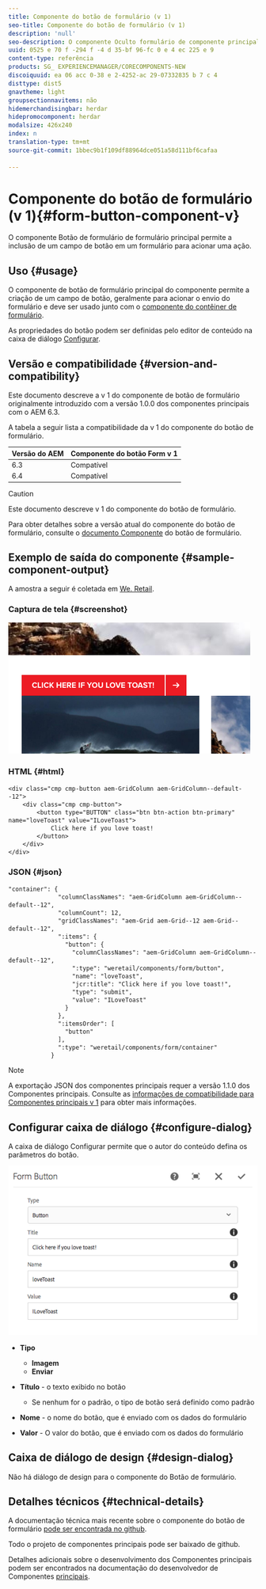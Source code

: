 ```yaml
---
title: Componente do botão de formulário (v 1)
seo-title: Componente do botão de formulário (v 1)
description: 'null'
seo-description: O componente Oculto formulário de componente principal permite a inclusão de um campo oculto em um formulário.
uuid: 0525 e 70 f -294 f -4 d 35-bf 96-fc 0 e 4 ec 225 e 9
content-type: referência
products: SG_ EXPERIENCEMANAGER/CORECOMPONENTS-NEW
discoiquuid: ea 06 acc 0-38 e 2-4252-ac 29-07332835 b 7 c 4
disttype: dist5
gnavtheme: light
groupsectionnavitems: não
hidemerchandisingbar: herdar
hidepromocomponent: herdar
modalsize: 426x240
index: n
translation-type: tm+mt
source-git-commit: 1bbec9b1f109df88964dce051a58d111bf6cafaa

---
```



# Componente do botão de formulário (v 1){#form-button-component-v}

O componente Botão de formulário de formulário principal permite a inclusão de um campo de botão em um formulário para acionar uma ação.

## Uso {#usage}

O componente de botão de formulário principal do componente permite a criação de um campo de botão, geralmente para acionar o envio do formulário e deve ser usado junto com o [componente do contêiner de formulário](form-container.md).

As propriedades do botão podem ser definidas pelo editor de conteúdo na caixa de diálogo [Configurar](form-button-v1.md#main-pars_title).

## Versão e compatibilidade {#version-and-compatibility}

Este documento descreve a v 1 do componente de botão de formulário originalmente introduzido com a versão 1.0.0 dos componentes principais com o AEM 6.3.

A tabela a seguir lista a compatibilidade da v 1 do componente do botão de formulário.

| Versão do AEM | Componente do botão Form v 1 |
|--- |--- |
| 6.3 | Compatível |
| 6.4 | Compatível |

>[!CAUTION]
>
>Este documento descreve v 1 do componente do botão de formulário.
>
>Para obter detalhes sobre a versão atual do componente do botão de formulário, consulte o [documento Componente](form-button.md) do botão de formulário.

## Exemplo de saída do componente {#sample-component-output}

A amostra a seguir é coletada em [We. Retail](https://helpx.adobe.com/experience-manager/6-4/sites/developing/using/we-retail.html).

### Captura de tela {#screenshot}

![](assets/chlimage_1-48.png)

### HTML {#html}

```
<div class="cmp cmp-button aem-GridColumn aem-GridColumn--default--12">
    <div class="cmp cmp-button">
        <button type="BUTTON" class="btn btn-action btn-primary" name="loveToast" value="ILoveToast">
            Click here if you love toast!
        </button>
    </div>
</div>
```

### JSON {#json}

```
"container": {
              "columnClassNames": "aem-GridColumn aem-GridColumn--default--12",
              "columnCount": 12,
              "gridClassNames": "aem-Grid aem-Grid--12 aem-Grid--default--12",
              ":items": {
                "button": {
                  "columnClassNames": "aem-GridColumn aem-GridColumn--default--12",
                  ":type": "weretail/components/form/button",
                  "name": "loveToast",
                  "jcr:title": "Click here if you love toast!",
                  "type": "submit",
                  "value": "ILoveToast"
                }
              },
              ":itemsOrder": [
                "button"
              ],
              ":type": "weretail/components/form/container"
            }
```

>[!NOTE]
>
>A exportação JSON dos componentes principais requer a versão 1.1.0 dos Componentes principais. Consulte as [informações de compatibilidade para Componentes principais v 1](versions.md#main-pars_title_236368006) para obter mais informações.

## Configurar caixa de diálogo {#configure-dialog}

A caixa de diálogo Configurar permite que o autor do conteúdo defina os parâmetros do botão.

![](assets/chlimage_1-49.png)

* **Tipo**
   * **Imagem**
   * **Enviar**

* **Título** - o texto exibido no botão
   * Se nenhum for o padrão, o tipo de botão será definido como padrão

* **Nome** - o nome do botão, que é enviado com os dados do formulário
* **Valor** - O valor do botão, que é enviado com os dados do formulário

## Caixa de diálogo de design {#design-dialog}

Não há diálogo de design para o componente do Botão de formulário.

## Detalhes técnicos {#technical-details}

A documentação técnica mais recente sobre o componente do botão de formulário [pode ser encontrada no github](https://github.com/adobe/aem-core-wcm-components/tree/master/content/src/content/jcr_root/apps/core/wcm/components/form/button/v1/button).

Todo o projeto de componentes principais pode ser baixado de github.

Detalhes adicionais sobre o desenvolvimento dos Componentes principais podem ser encontrados na documentação do desenvolvedor de Componentes [principais](developing.md).
